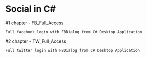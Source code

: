 # Social in C#
#1 chapter - FB_Full_Access

    Full facebook login with FBDialog from C# Desktop Application
    
#2 chapter - TW_Full_Access

    Full twitter login with FBDialog from C# Desktop Application

